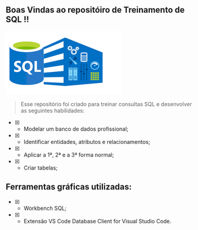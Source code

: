 ## Boas Vindas ao repositóiro de Treinamento de SQL !!
![image info](./sql.png)

> Esse repositório foi criado para treinar consultas SQL 
> e desenvolver as seguintes habilidades:

- [x] - Modelar um banco de dados profissional;
- [x] - Identificar entidades, atributos e relacionamentos;
- [x] - Aplicar a 1ª, 2ª e a 3ª forma normal;
- [x] - Criar tabelas;

## Ferramentas gráficas utilizadas:

- [x] - Workbench SQL;
- [x] - Extensão VS Code Database Client for Visual Studio Code.


